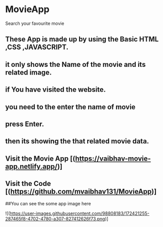 # MovieApp
Search your favourite movie
## These App is made up by using the Basic HTML ,CSS ,JAVASCRIPT.
## it only shows the Name of the movie and its related image.
## if You have visited the website.
## you need to the enter the name of movie 
## press Enter.

## then its showing the that related movie data.

## Visit the Movie App [(https://vaibhav-movie-app.netlify.app/)]


## Visit the Code [(https://github.com/mvaibhav131/MovieApp)]


##You can see the some app image here

![(https://user-images.githubusercontent.com/98808183/172421255-287465f8-4702-4780-a307-827412626f73.png)]

